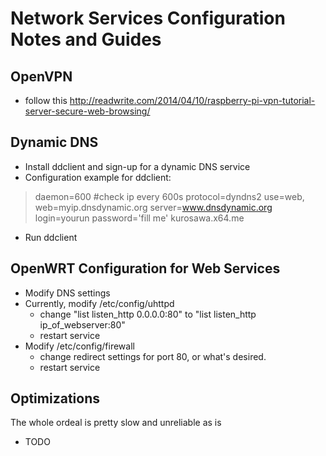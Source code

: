 # Network Services Configuration Notes and Guides
## OpenVPN
* follow this http://readwrite.com/2014/04/10/raspberry-pi-vpn-tutorial-server-secure-web-browsing/

## Dynamic DNS
* Install ddclient and sign-up for a dynamic DNS service
* Configuration example for ddclient:
> daemon=600 #check ip every 600s
> protocol=dyndns2
> use=web, web=myip.dnsdynamic.org
> server=www.dnsdynamic.org
> login=yourun
> password='fill me'
> kurosawa.x64.me
* Run ddclient

## OpenWRT Configuration for Web Services
* Modify DNS settings
* Currently, modify /etc/config/uhttpd
    * change "list listen_http 0.0.0.0:80" to "list listen_http ip_of_webserver:80"
    * restart service
* Modify /etc/config/firewall
    * change redirect settings for port 80, or what's desired.
    * restart service

## Optimizations
The whole ordeal is pretty slow and unreliable as is
* TODO
